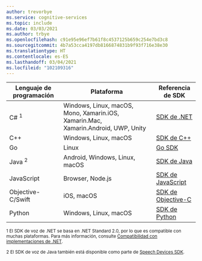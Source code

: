```yaml
---
author: trevorbye
ms.service: cognitive-services
ms.topic: include
ms.date: 03/03/2021
ms.author: trbye
ms.openlocfilehash: c91e95e96ef7b61f8c4537125b659c254e7bd3c8
ms.sourcegitcommit: 4b7a53cca4197db8166874831b9f93f716e38e30
ms.translationtype: HT
ms.contentlocale: es-ES
ms.lasthandoff: 03/04/2021
ms.locfileid: "102109316"
---
```

| Lenguaje de programación | Plataforma | Referencia de SDK |
|----------------------|----------|---------------|
| C# <sup>1</sup> | Windows, Linux, macOS, Mono, Xamarin.iOS, Xamarin.Mac, Xamarin.Android, UWP, Unity | [SDK de .NET](/dotnet/api/overview/azure/cognitiveservices/client/speechservice) |
| C++ | Windows, Linux, macOS | [SDK de C++](/cpp/cognitive-services/speech/)      |
| Go  | Linux | [Go SDK](https://github.com/Microsoft/cognitive-services-speech-sdk-go) |
| Java <sup>2</sup> | Android, Windows, Linux, macOS | [SDK de Java](/java/api/com.microsoft.cognitiveservices.speech) |
| JavaScript | Browser, Node.js | [SDK de JavaScript](/javascript/api/microsoft-cognitiveservices-speech-sdk/) |
| Objective-C/Swift | iOS, macOS | [SDK de Objective-C ](/objectivec/cognitive-services/speech/) |
| Python | Windows, Linux, macOS | [SDK de Python](https://aka.ms/csspeech/pythonref) |

<sup>1 El SDK de voz de .NET se basa en .NET Standard 2.0, por lo que es compatible con muchas plataformas. Para más información, consulte <a href="https://docs.microsoft.com/dotnet/standard/net-standard#net-implementation-support" target="_blank">Compatibilidad con implementaciones de .NET<span class="docon docon-navigate-external x-hidden-focus"></span></a>.</sup>

<sup>2 El SDK de voz de Java también está disponible como parte de [Speech Devices SDK](../articles/cognitive-services/speech-service/speech-devices-sdk.md).</sup>